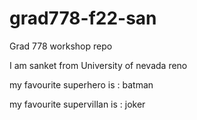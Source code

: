 # grad778-f22-san
Grad 778 workshop repo

I am sanket from University of nevada reno

my favourite superhero is : batman

my favourite supervillan is : joker
